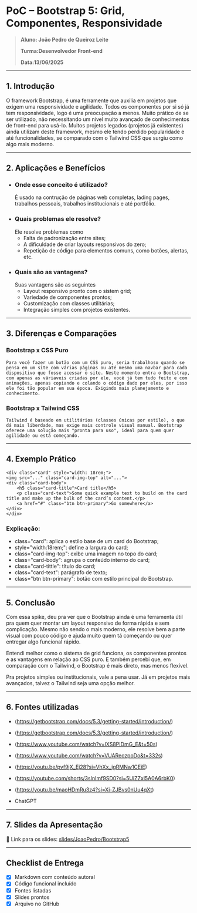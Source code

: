 # PoC – Bootstrap 5: Grid, Componentes, Responsividade

> **Aluno: João Pedro de Queiroz Leite**
>
> **Turma:Desenvolvedor Front-end**
>
> **Data:13/06/2025**

---

## 1. Introdução

O framework Bootstrap, é uma ferramente que auxilia em projetos que exigem uma responsividade e agilidade. Todos os componentes por si só já tem responsividade, logo é uma preocupação a menos. Muito prático de se ser utilizado, não necessitando um nível muito avançado de conhecimentos de front-end para usá-lo. Muitos projetos legados (projetos já existentes) ainda utilizam deste framework, mesmo ele tendo perdido popularidade e até funcionalidades, se comparado com o Tailwind CSS que surgiu como algo mais moderno.

---

## 2. Aplicações e Benefícios

- ### Onde esse conceito é utilizado?
  É usado na contrução de páginas web completas, lading pages, trabalhos pessoais, trabalhos institucionais e até portfólio.
- ### Quais problemas ele resolve?
  Ele resolve problemas como
  - Falta de padronização entre sites;
  - A dificuldade de criar layouts responsivos do zero;
  - Repetição de código para elementos comuns, como botões, alertas, etc.
- ### Quais são as vantagens?
  Suas vantagens são as seguintes
  - Layout responsivo pronto com o sistem grid;
  - Variedade de componentes prontos;
  - Customização com classes utilitárias;
  - Integração simples com projetos existentes.

---

## 3. Diferenças e Comparações

### Bootstrap x CSS Puro

    Para você fazer um botão com um CSS puro, seria trabalhoso quando se pensa em um site com várias páginas ou até mesmo uma navbar para cada dispositivo que fosse acessar o site. Neste momento entra o Bootstrap, com apenas as váriaveis criadas por ele, você já tem tudo feito e com animações, apenas copiando e colando o código dado por eles, por isso ele foi tão popular em sua época. Exigindo mais planejamento e conhecimento.

### Bootstrap x Tailwind CSS

    Tailwind é baseado em utilitários (classes únicas por estilo), o que dá mais liberdade, mas exige mais controle visual manual. Bootstrap oferece uma solução mais "pronta para uso", ideal para quem quer agilidade ou está começando.

---

## 4. Exemplo Prático

    <div class="card" style="width: 18rem;">
    <img src="..." class="card-img-top" alt="...">
    <div class="card-body">
        <h5 class="card-title">Card title</h5>
        <p class="card-text">Some quick example text to build on the card title and make up the bulk of the card’s content.</p>
        <a href="#" class="btn btn-primary">Go somewhere</a>
    </div>
    </div>

### Explicação:
- class="card": aplica o estilo base de um card do Bootstrap;
- style="width:18rem;": define a largura do card;
- class="card-img-top": exibe uma imagem no topo do card;
- class="card-body": agrupa o conteúdo interno do card;
- class="card-tittle": título do card;
- class="card-text": parágrafo de texto;
- class="btn btn-primary": botão com estilo principal do Bootstrap.
---

## 5. Conclusão

Com essa spike, deu pra ver que o Bootstrap ainda é uma ferramenta útil pra quem quer montar um layout responsivo de forma rápida e sem complicação. Mesmo não sendo o mais moderno, ele resolve bem a parte visual com pouco código e ajuda muito quem tá começando ou quer entregar algo funcional rápido.

Entendi melhor como o sistema de grid funciona, os componentes prontos e as vantagens em relação ao CSS puro. E também percebi que, em comparação com o Tailwind, o Bootstrap é mais direto, mas menos flexível.

Pra projetos simples ou institucionais, vale a pena usar. Já em projetos mais avançados, talvez o Tailwind seja uma opção melhor.

---

## 6. Fontes utilizadas

- (https://getbootstrap.com/docs/5.3/getting-started/introduction/)

- (https://getbootstrap.com/docs/5.3/getting-started/introduction/)

- (https://www.youtube.com/watch?v=lXS8PIDmG_E&t=50s)

- (https://www.youtube.com/watch?v=VUAReozpoDo&t=332s)

- (https://youtu.be/pvf9jX_Ej28?si=VhXx_jgRMNw1CEiE)

- (https://youtube.com/shorts/3sInImf9SD0?si=5UiZZxl5A0A6rbK0)

- (https://youtu.be/maoHDmRu3z4?si=Xi-ZJBvs0nUu4qXt)

- ChatGPT

---

## 7. Slides da Apresentação

📎 Link para os slides:
[slides/JoaoPedro/Bootstrap5](https://www.canva.com/design/DAGqj-rBUco/yXCgG19ihD_DfDNjUIS7Ow/edit?utm_content=DAGqj-rBUco&utm_campaign=designshare&utm_medium=link2&utm_source=sharebutton)

---

## Checklist de Entrega

- [x] Markdown com conteúdo autoral
- [x] Código funcional incluído
- [x] Fontes listadas
- [x] Slides prontos
- [x] Arquivo no GitHub
